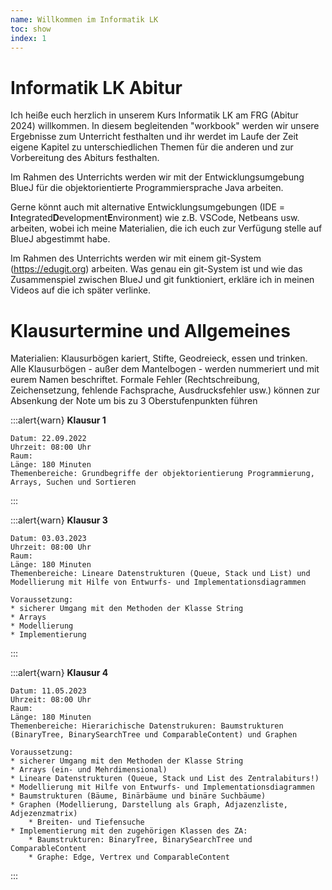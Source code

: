 ```yaml
---
name: Willkommen im Informatik LK
toc: show
index: 1
---
```


# Informatik LK Abitur

Ich heiße euch herzlich in unserem Kurs Informatik LK am FRG (Abitur 2024) willkommen.
In diesem begleitenden "workbook" werden wir unsere Ergebnisse zum Unterricht festhalten und ihr werdet im Laufe der Zeit eigene Kapitel zu unterschiedlichen Themen für die anderen und zur Vorbereitung des Abiturs festhalten.

Im Rahmen des Unterrichts werden wir mit der Entwicklungsumgebung BlueJ für die objektorientierte Programmiersprache Java arbeiten.

Gerne könnt auch mit alternative Entwicklungsumgebungen (IDE = **I**ntegrated**D**evelopment**E**nvironment) wie z.B. VSCode, Netbeans usw. arbeiten, wobei ich meine Materialien, die ich euch zur Verfügung stelle auf BlueJ abgestimmt habe.

Im Rahmen des Unterrichts werden wir mit einem git-System (https://edugit.org) arbeiten. Was genau ein git-System ist und wie das Zusammenspiel zwischen BlueJ und git funktioniert, erkläre ich in meinen Videos auf die ich später verlinke.

# Klausurtermine und Allgemeines

Materialien: Klausurbögen kariert, Stifte, Geodreieck, essen und trinken. Alle Klausurbögen - außer dem Mantelbogen - werden nummeriert und mit eurem Namen beschriftet. Formale Fehler (Rechtschreibung, Zeichensetzung, fehlende Fachsprache, Ausdrucksfehler usw.) können zur Absenkung der Note um bis zu 3 Oberstufenpunkten führen

:::alert{warn}
**Klausur 1** 

    Datum: 22.09.2022
    Uhrzeit: 08:00 Uhr
    Raum: 
    Länge: 180 Minuten
    Themenbereiche: Grundbegriffe der objektorientierung Programmierung, Arrays, Suchen und Sortieren
:::

:::alert{warn}
**Klausur 3** 

    Datum: 03.03.2023
    Uhrzeit: 08:00 Uhr
    Raum: 
    Länge: 180 Minuten
    Themenbereiche: Lineare Datenstrukturen (Queue, Stack und List) und Modellierung mit Hilfe von Entwurfs- und Implementationsdiagrammen
    
    Voraussetzung: 
    * sicherer Umgang mit den Methoden der Klasse String
    * Arrays
    * Modellierung
    * Implementierung
:::

:::alert{warn}
**Klausur 4** 

    Datum: 11.05.2023
    Uhrzeit: 08:00 Uhr
    Raum: 
    Länge: 180 Minuten
    Themenbereiche: Hierarichische Datenstrukuren: Baumstrukturen (BinaryTree, BinarySearchTree und ComparableContent) und Graphen
    
    Voraussetzung: 
    * sicherer Umgang mit den Methoden der Klasse String
    * Arrays (ein- und Mehrdimensional)
    * Lineare Datenstrukturen (Queue, Stack und List des Zentralabiturs!)
    * Modellierung mit Hilfe von Entwurfs- und Implementationsdiagrammen
    * Baumstrukturen (Bäume, Binärbäume und binäre Suchbäume)
    * Graphen (Modellierung, Darstellung als Graph, Adjazenzliste, Adjezenzmatrix)
        * Breiten- und Tiefensuche
    * Implementierung mit den zugehörigen Klassen des ZA: 
        * Baumstrukturen: BinaryTree, BinarySearchTree und ComparableContent
        * Graphe: Edge, Vertrex und ComparableContent
:::

